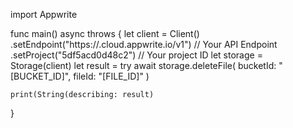import Appwrite

func main() async throws {
    let client = Client()
      .setEndpoint("https://<REGION>.cloud.appwrite.io/v1") // Your API Endpoint
      .setProject("5df5acd0d48c2") // Your project ID
    let storage = Storage(client)
    let result = try await storage.deleteFile(
        bucketId: "[BUCKET_ID]",
        fileId: "[FILE_ID]"
    )

    print(String(describing: result)
}
